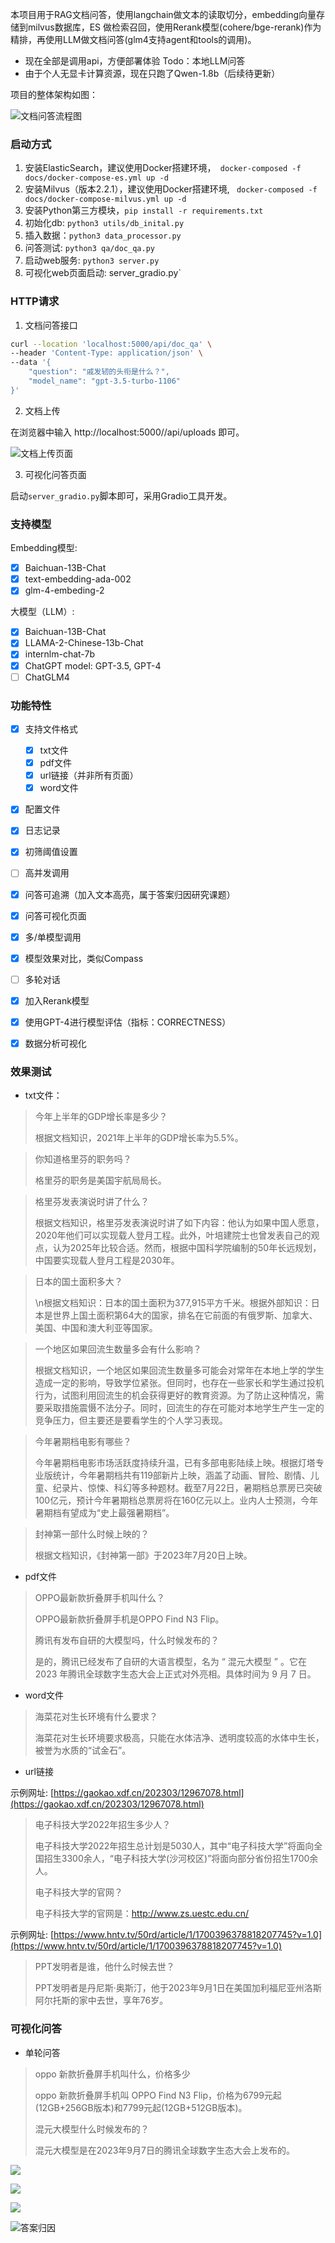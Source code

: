 本项目用于RAG文档问答，使用langchain做文本的读取切分，embedding向量存储到milvus数据库，ES 做检索召回，使用Rerank模型(cohere/bge-rerank)作为精排，再使用LLM做文档问答(glm4支持agent和tools的调用)。

- 现在全部是调用api，方便部署体验
Todo：本地LLM问答
- 由于个人无显卡计算资源，现在只跑了Qwen-1.8b（后续待更新）

项目的整体架构如图：

![文档问答流程图](https://percent4.github.io/img/nlp60_5.jpeg)


### 启动方式

1. 安装ElasticSearch，建议使用Docker搭建环境，``` docker-composed -f docs/docker-compose-es.yml up -d```
2. 安装Milvus（版本2.2.1），建议使用Docker搭建环境, ``` docker-composed -f docs/docker-compose-milvus.yml up -d```
3. 安装Python第三方模块，```pip install -r requirements.txt```
4. 初始化db: `python3 utils/db_inital.py`
5. 插入数据：`python3 data_processor.py`
6. 问答测试: `python3 qa/doc_qa.py`
7. 启动web服务: `python3 server.py`
8. 可视化web页面启动: server_gradio.py`

### HTTP请求

1. 文档问答接口

```bash
curl --location 'localhost:5000/api/doc_qa' \
--header 'Content-Type: application/json' \
--data '{
    "question": "戚发轫的头衔是什么？",
    "model_name": "gpt-3.5-turbo-1106"
}'
```

2. 文档上传

在浏览器中输入 http://localhost:5000//api/uploads 即可。

![文档上传页面](https://s2.loli.net/2023/12/21/3f5p7hWwRtogsyL.png)

3. 可视化问答页面

启动`server_gradio.py`脚本即可，采用Gradio工具开发。

### 支持模型

Embedding模型:

- [x] Baichuan-13B-Chat
- [x] text-embedding-ada-002
- [x] glm-4-embeding-2 

大模型（LLM）:

- [x] Baichuan-13B-Chat
- [x] LLAMA-2-Chinese-13b-Chat
- [x] internlm-chat-7b
- [x] ChatGPT model: GPT-3.5, GPT-4
- [ ] ChatGLM4

### 功能特性

- [x] 支持文件格式
    - [x] txt文件
    - [x] pdf文件
    - [x] url链接（并非所有页面）
    - [x] word文件
- [x] 配置文件
- [x] 日志记录
- [x] 初筛阈值设置
- [ ] 高并发调用
- [x] 问答可追溯（加入文本高亮，属于答案归因研究课题）
- [x] 问答可视化页面
- [x] 多/单模型调用
- [x] 模型效果对比，类似Compass
- [ ] 多轮对话
- [x] 加入Rerank模型
- [x] 使用GPT-4进行模型评估（指标：CORRECTNESS）
- [x] 数据分析可视化


### 效果测试

- txt文件：

> 今年上半年的GDP增长率是多少？
> 
> 根据文档知识，2021年上半年的GDP增长率为5.5%。

> 你知道格里芬的职务吗？
> 
> 格里芬的职务是美国宇航局局长。

> 格里芬发表演说时讲了什么？
> 
> 根据文档知识，格里芬发表演说时讲了如下内容：他认为如果中国人愿意，2020年他们可以实现载人登月工程。此外，叶培建院士也曾发表自己的观点，认为2025年比较合适。然而，根据中国科学院编制的50年长远规划，中国要实现载人登月工程是2030年。

> 日本的国土面积多大？
> 
> \n根据文档知识：日本的国土面积为377,915平方千米。根据外部知识：日本是世界上国土面积第64大的国家，排名在它前面的有俄罗斯、加拿大、美国、中国和澳大利亚等国家。

> 一个地区如果回流生数量多会有什么影响？
> 
> 根据文档知识，一个地区如果回流生数量多可能会对常年在本地上学的学生造成一定的影响，导致学位紧张。但同时，也存在一些家长和学生通过投机行为，试图利用回流生的机会获得更好的教育资源。为了防止这种情况，需要采取措施震慑不法分子。同时，回流生的存在可能对本地学生产生一定的竞争压力，但主要还是要看学生的个人学习表现。

> 今年暑期档电影有哪些？
> 
> 今年暑期档电影市场活跃度持续升温，已有多部电影陆续上映。根据灯塔专业版统计，今年暑期档共有119部新片上映，涵盖了动画、冒险、剧情、儿童、纪录片、惊悚、科幻等多种题材。截至7月22日，暑期档总票房已突破100亿元，预计今年暑期档总票房将在160亿元以上。业内人士预测，今年暑期档有望成为“史上最强暑期档”。

> 封神第一部什么时候上映的？
> 
> 根据文档知识，《封神第一部》于2023年7月20日上映。


- pdf文件

> OPPO最新款折叠屏手机叫什么？
> 
> OPPO最新款折叠屏手机是OPPO Find N3 Flip。
> 
> 腾讯有发布自研的大模型吗，什么时候发布的？
> 
> 是的，腾讯已经发布了自研的大语言模型，名为 “ 混元大模型 ” 。它在 2023 年腾讯全球数字生态大会上正式对外亮相。具体时间为 9 月 7 日。

- word文件

> 海菜花对生长环境有什么要求？
> 
> 海菜花对生长环境要求极高，只能在水体洁净、透明度较高的水体中生长，被誉为水质的“试金石”。

- url链接

示例网址: [https://gaokao.xdf.cn/202303/12967078.html](https://gaokao.xdf.cn/202303/12967078.html)

> 电子科技大学2022年招生多少人？
> 
> 电子科技大学2022年招生总计划是5030人，其中“电子科技大学”将面向全国招生3300余人，“电子科技大学(沙河校区)”将面向部分省份招生1700余人。
> 
> 电子科技大学的官网？
> 
> 电子科技大学的官网是：http://www.zs.uestc.edu.cn/

示例网址: [https://www.hntv.tv/50rd/article/1/1700396378818207745?v=1.0](https://www.hntv.tv/50rd/article/1/1700396378818207745?v=1.0)

> PPT发明者是谁，他什么时候去世？
> 
> PPT发明者是丹尼斯·奥斯汀，他于2023年9月1日在美国加利福尼亚州洛斯阿尔托斯的家中去世，享年76岁。


### 可视化问答

- 单轮问答

> oppo 新款折叠屏手机叫什么，价格多少
> 
> oppo 新款折叠屏手机叫 OPPO Find N3 Flip，价格为6799元起(12GB+256GB版本)和7799元起(12GB+512GB版本)。
> 
> 混元大模型什么时候发布的？
> 
> 混元大模型是在2023年9月7日的腾讯全球数字生态大会上发布的。

![](https://s2.loli.net/2023/09/09/bGpvOTNHraePX1E.png)

![](https://s2.loli.net/2023/09/09/1IREmDQJqvsK9NG.png)

![](https://s2.loli.net/2023/09/09/CF8dx4wgEakt6Lz.png)

![答案归因](https://s2.loli.net/2023/09/09/zMeEg5nwmPZschj.png)
